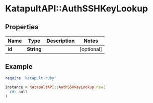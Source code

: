 # KatapultAPI::AuthSSHKeyLookup

## Properties

| Name | Type | Description | Notes |
| ---- | ---- | ----------- | ----- |
| **id** | **String** |  | [optional] |

## Example

```ruby
require 'katapult-ruby'

instance = KatapultAPI::AuthSSHKeyLookup.new(
  id: null
)
```

